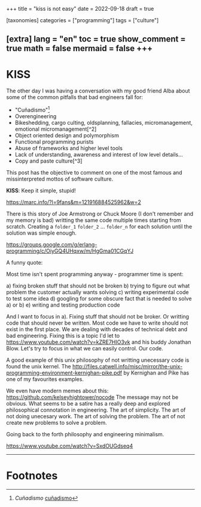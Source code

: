 
+++
title = "kiss is not easy"
date = 2022-09-18
draft = true
 

[taxonomies]
categories = ["programming"]
tags = ["culture"]

[extra]
lang = "en"
toc = true
show_comment = true
math = false
mermaid = false
+++
---

# KISS 

The other day I was having a conversation with my good friend Alba about some of the common pitfalls that bad engineers fall for:

- "Cuñadismo"[^1]
- Overengineering
- Bikeshedding, cargo culting, oldsplanning, fallacies, micromanagement, emotional micromanagement[^2]
- Object oriented design and polymorphism
- Functional programming purists
- Abuse of frameworks and higher level tools
- Lack of understanding, awareness and interest of low level details...
- Copy and paste culture[^3]

This post has the objective to comment on one of the most famous and missinterpreted mottos of software culture. 

**KISS**: Keep it simple, stupid!


https://marc.info/?l=9fans&m=121916884525962&w=2

There is this story of Joe Armstrong or Chuck Moore (I don't remember and my memory is bad) writting the same code multiple times starting from scratch. Creating a `folder_1` `folder_2` ... `folder_n` for each solution until the solution was simple enough.

https://groups.google.com/g/erlang-programming/c/OiyGQ4UHqxw/m/HgGma01CGqYJ

A funny quote:

Most time isn't spent programming anyway -  programmer time is spent:

a) fixing broken stuff that should not be broken
b) trying to figure out what problem the customer actually wants solving
c) writing experimental code to test some idea
d) googling for some obscure fact that is needed to solve a) or b)
e) writing and testing production code

And I want to focus in a). Fixing stuff that should not be broker. Or writting code that should never be written. Most code we have to write should not exist in the first place. We are dealing with decades of technical debt and bad engineering. Fixing this is a topic I'd let to https://www.youtube.com/watch?v=kZRE7HIO3vk and his buddy Jonathan Blow. Let's try to focus in what we can easily control. Our code.

A good example of this unix philosophy of not writting unecessary code is found the unix kernel. The http://files.catwell.info/misc/mirror/the-unix-programming-environment-kernighan-pike.pdf by Kernighan and Pike has one of my favourites examples.

We even have modern memes about this: https://github.com/kelseyhightower/nocode The message may not be obvious. What seems to be a satire has a really deep and explored philosophical connotation in engineering. The art of simplicity. The art of not doing unecesary work. The art of solving the problem. The art of not create new problems to solve a problem.


Going back to the forth philosophy and engineering minimalism.

https://www.youtube.com/watch?v=SxdOUGdseq4

---
# Footnotes

[^1]: *Cuñadismo* [cuñadismo]()

